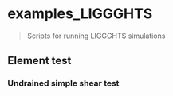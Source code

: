 # examples_LIGGGHTS

> Scripts for running LIGGGHTS simulations

## Element test

### Undrained simple shear test

